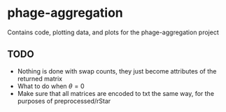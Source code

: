 # phage-aggregation

Contains code, plotting data, and plots for the phage-aggregation project

## TODO

- Nothing is done with swap counts, they just become attributes of the returned matrix
- What to do when $\theta = 0$
- Make sure that all matrices are encoded to txt the same way, for the purposes of preprocessed/rStar
